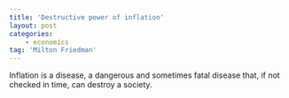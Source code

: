 ```yaml
---
title: 'Destructive power of inflation'
layout: post
categories:
    - economics
tag: 'Milton Friedman'
---
```


Inflation is a disease, a dangerous and sometimes fatal disease that, if not checked in time, can destroy a society.